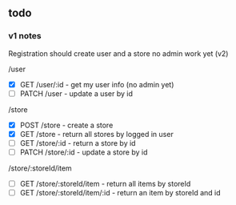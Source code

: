## todo

### v1 notes

Registration should create user and a store
no admin work yet (v2)

/user

- [x] GET /user/:id - get my user info (no admin yet)
- [ ] PATCH /user - update a user by id

/store

- [x] POST /store - create a store
- [x] GET /store - return all stores by logged in user
- [ ] GET /store/:id - return a store by id
- [ ] PATCH /store/:id - update a store by id

/store/:storeId/item

- [ ] GET /store/:storeId/item - return all items by storeId
- [ ] GET /store/:storeId/item/:id - return an item by storeId and id
